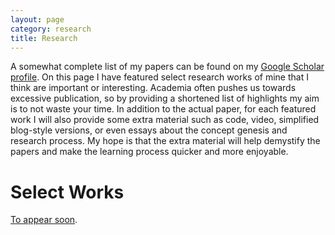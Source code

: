 ```yaml
---
layout: page
category: research
title: Research
---
```


A somewhat complete list of my papers can be found on my [Google Scholar profile](https://scholar.google.com/citations?user=PQWP9msAAAAJ&hl=en). 
On this page I have featured select research works of mine that I think are important or interesting. Academia often pushes us towards excessive publication, so by providing a shortened list of highlights my aim is to not waste your time. In addition to the actual paper, for each featured work I will also provide some extra material such as code, video, simplified blog-style versions, or even essays about the concept genesis and research process. My hope is that the extra material will help demystify the papers and make the learning process quicker and more enjoyable.

# Select Works
[To appear soon](/research/demo_research).

